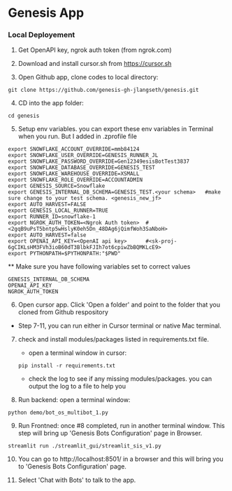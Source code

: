 # Genesis App

### Local Deployement
1. Get OpenAPI key, ngrok auth token (from ngrok.com)

2. Download and install cursor.sh from https://cursor.sh

3. Open Github app, clone codes to local directory: 
```
git clone https://github.com/genesis-gh-jlangseth/genesis.git
```
4. CD into the app folder:
```
cd genesis
```
5. Setup env variables. you can export these env variables in Terminal when you run. But I added in .zprofile file
```
export SNOWFLAKE_ACCOUNT_OVERRIDE=mmb84124
export SNOWFLAKE_USER_OVERRIDE=GENESIS_RUNNER_JL
export SNOWFLAKE_PASSWORD_OVERRIDE=Gen12349esisBotTest3837
export SNOWFLAKE_DATABASE_OVERRIDE=GENESIS_TEST
export SNOWFLAKE_WAREHOUSE_OVERRIDE=XSMALL
export SNOWFLAKE_ROLE_OVERRIDE=ACCOUNTADMIN
export GENESIS_SOURCE=Snowflake
export GENESIS_INTERNAL_DB_SCHEMA=GENESIS_TEST.<your schema>   #make sure change to your test schema. <genesis_new_jf>
export AUTO_HARVEST=FALSE
export GENESIS_LOCAL_RUNNER=TRUE
export RUNNER_ID=snowflake-1
export NGROK_AUTH_TOKEN=<Ngrok Auth token>  #<2gqB9uPsT5bntp5wHslyK0eh5Dn_48DAg6jQimfWoh3SaNboH>  
export AUTO_HARVEST=false
export OPENAI_API_KEY=<OpenAI api key>      #<sk-proj-6gCIKLsHM3FVh3ioB60dT3BlbkFJIh7ot6cpiwZbBQMKLcE9>
export PYTHONPATH=$PYTHONPATH:"$PWD"
```
** Make sure you have following variables set to correct values
```
GENESIS_INTERNAL_DB_SCHEMA 
OPENAI_API_KEY
NGROK_AUTH_TOKEN
```

6. Open cursor app. Click 'Open a folder' and point to the folder that you cloned from Github respository

- Step 7-11, you can run either in Cursor terminal or native Mac terminal.

7. check and install modules/packages listed in requirements.txt file. 
   - open a terminal window in cursor:
   ``` 
   pip install -r requirements.txt
   ```
   - check the log to see if any missing modules/packages. you can output the log to a file to help you 

8. Run backend: open a terminal window:
```
python demo/bot_os_multibot_1.py
```
9. Run Frontned: once #8 completed, run in another terminal window. This step will bring up 'Genesis Bots Configuration' page in Browser.
```
streamlit run ./streamlit_gui/streamlit_sis_v1.py
```
10. You can go to http://localhost:8501/ in a browser and this will bring you to 'Genesis Bots Configuration' page.

11. Select 'Chat with Bots' to talk to the app.
